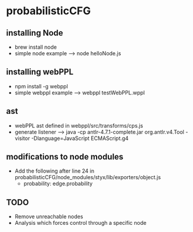 # probabilisticCFG

## installing Node
- brew install node
- simple node example --> node helloNode.js

## installing webPPL
- npm install -g webppl
- simple webppl example --> webppl testWebPPL.wppl

## ast
- webPPL ast defined in webppl/src/transforms/cps.js
- generate listener --> java -cp antlr-4.7.1-complete.jar org.antlr.v4.Tool -visitor -Dlanguage=JavaScript ECMAScript.g4

## modifications to node modules
- Add the following after line 24 in probabilisticCFG/node_modules/styx/lib/exporters/object.js
    - probability: edge.probability

## TODO
- Remove unreachable nodes
- Analysis which forces control through a specific node
